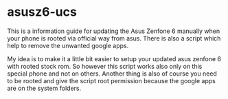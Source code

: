 # asusz6-ucs

This is a information guide for updating the Asus Zenfone 6 manually when your phone is rooted via official way from asus. There is also a script which help to remove the unwanted google apps.

My idea is to make it a little bit easier to setup your updated asus zenfone 6 with rooted stock rom. So however this script works also only on this special phone and not on others. Another thing is also of course you need to be rooted and give the script root permission because the google apps are on the system folders.
